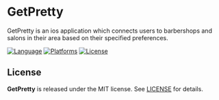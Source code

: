 # GetPretty

GetPretty is an ios application which connects users to barbershops and salons in their area
based on their specified preferences.

[![Language](https://img.shields.io/badge/language-Swift%204.1.2-orange.svg)](https://swift.org)
[![Platforms](https://img.shields.io/badge/platform-ios-lightgrey.svg)](https://swift.org/about/#platform-support)
[![License](https://img.shields.io/github/license/JakeLin/SaveTheDot.svg?style=flat)](https://github.com/JakeLin/SaveTheDot/blob/master/LICENSE)

## License
**GetPretty** is released under the MIT license. See [LICENSE](https://github.com/dwil2444/GetPretty/blob/master/LICENSE) for details.
